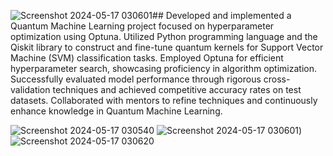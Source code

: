 ![Screenshot 2024-05-17 030601](https://github.com/AbdoMostafa2052000/Quantum-Support-Vector-Machine-Q_SVM-/assets/66859807/f47cca9e-27bc-44f7-b86b-dc3cd7ecf6f8)## Developed and implemented a Quantum Machine Learning project focused on hyperparameter optimization using Optuna. Utilized Python programming language and the Qiskit library to construct and fine-tune quantum kernels for Support Vector Machine (SVM) classification tasks. Employed Optuna for efficient hyperparameter search, showcasing proficiency in algorithm optimization. Successfully evaluated model performance through rigorous cross-validation techniques and achieved competitive accuracy rates on test datasets. Collaborated with mentors to refine techniques and continuously enhance knowledge in Quantum Machine Learning.

![Screenshot 2024-05-17 030540](https://github.com/AbdoMostafa2052000/Quantum-Support-Vector-Machine-Q_SVM-/assets/66859807/a206a894-a6a7-4fa6-899e-2d1d70b17143)
![Screenshot 2024-05-17 030601](https://github.com/AbdoMostafa2052000/Quantum-Support-Vector-Machine-Q_SVM-/assets/66859807/22acb542-b451-44df-93ed-98d1ed552e7d))
![Screenshot 2024-05-17 030620](https://github.com/AbdoMostafa2052000/Quantum-Support-Vector-Machine-Q_SVM-/assets/66859807/1d1565d6-55ee-4d65-9f51-ea71342717bc)





